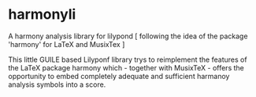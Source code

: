 # harmonyli
A harmony analysis library for lilypond [ following the idea of the package 'harmony' for LaTeX and MusixTex ]

This little GUILE based Lilyponf library trys to reimplement the features of the LaTeX 
package harmony which - together with MusixTeX - offers the opportunity to embed completely adequate
and sufficient harmanoy analysis symbols into a score.
